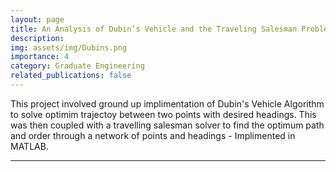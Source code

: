 ```yaml
---
layout: page
title: An Analysis of Dubin’s Vehicle and the Traveling Salesman Problem
description: 
img: assets/img/Dubins.png
importance: 4
category: Graduate Engineering
related_publications: false
---
```


This project involved ground up implimentation of Dubin's Vehicle Algorithm to solve optimim trajectoy between two points with desired headings. This was then coupled with a travelling salesman solver to find the optimum path and order through a network of points and headings - Implimented in MATLAB.

---

<object data="{{ site.url }}{{ site.baseurl }}/assets/pdf/MEEN_612_Project_2.pdf" width="1000" height="1000" type="application/pdf"></object>
